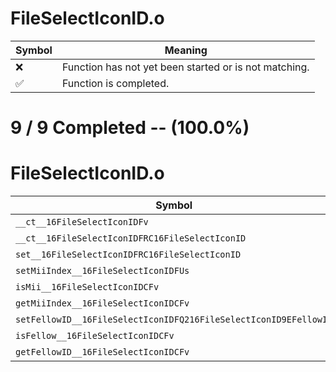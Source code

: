 # FileSelectIconID.o
| Symbol | Meaning 
| ------------- | ------------- 
| :x: | Function has not yet been started or is not matching. 
| :white_check_mark: | Function is completed. 


# 9 / 9 Completed -- (100.0%)
# FileSelectIconID.o
| Symbol | Decompiled? |
| ------------- | ------------- |
| `__ct__16FileSelectIconIDFv` | :white_check_mark: |
| `__ct__16FileSelectIconIDFRC16FileSelectIconID` | :white_check_mark: |
| `set__16FileSelectIconIDFRC16FileSelectIconID` | :white_check_mark: |
| `setMiiIndex__16FileSelectIconIDFUs` | :white_check_mark: |
| `isMii__16FileSelectIconIDCFv` | :white_check_mark: |
| `getMiiIndex__16FileSelectIconIDCFv` | :white_check_mark: |
| `setFellowID__16FileSelectIconIDFQ216FileSelectIconID9EFellowID` | :white_check_mark: |
| `isFellow__16FileSelectIconIDCFv` | :white_check_mark: |
| `getFellowID__16FileSelectIconIDCFv` | :white_check_mark: |
